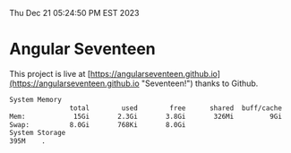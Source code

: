 Thu Dec 21 05:24:50 PM EST 2023

# Angular Seventeen


This project is live at [https://angularseventeen.github.io](https://angularseventeen.github.io "Seventeen!") thanks to Github.

```bash
System Memory
               total        used        free      shared  buff/cache   available
Mem:            15Gi       2.3Gi       3.8Gi       326Mi         9Gi        12Gi
Swap:          8.0Gi       768Ki       8.0Gi
System Storage
395M	.
```
```bash
